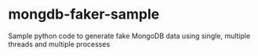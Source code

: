 # mongdb-faker-sample
Sample python code to generate fake MongoDB data using single, multiple threads and multiple processes
